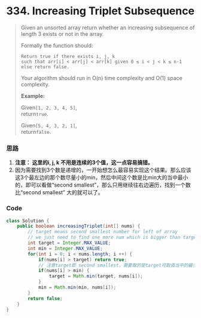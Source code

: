 # 334. Increasing Triplet Subsequence

> Given an unsorted array return whether an increasing subsequence of length 3 exists or not in the array.
>
> Formally the function should:
>
> ```
> Return true if there exists i, j, k 
> such that arr[i] < arr[j] < arr[k] given 0 ≤ i < j < k ≤ n-1 else return false.
> ```
>
> Your algorithm should run in O\(n\) time complexity and O\(1\) space complexity.
>
> **Example:**
>
> Given`[1, 2, 3, 4, 5]`,  
> return`true`.
>
> Given`[5, 4, 3, 2, 1]`,  
> return`false`.

### 思路

1. **注意： 这里的i, j, k 不用是连续的3个值，这一点容易搞错。**
2. 因为需要找到3个数是递增的，一开始想怎么最容易实现这个结果。那么应该这3个最左边的那个数尽量小的min，然后中间这个数是比min大的当中最小的，即可以看做“second smallest”，那么只用继续往右边遍历，找到一个数比“second smallest” 大的就可以了。

### Code

```java
class Solution {
    public boolean increasingTriplet(int[] nums) {
        // target means second smallest number for left of array
        // we just need to find one more num which is bigger than target in rest right of array
        int target = Integer.MAX_VALUE;
        int min = Integer.MAX_VALUE;
        for(int i = 0; i < nums.length; i ++) {
            if(nums[i] > target) return true;
            // 注意target即 second smallest，需要取的是target可取值当中的最小，这样才可以尽可能找到nums[i] > target的情况
            if(nums[i] > min) {
                target = Math.min(target, nums[i]);
            }
            min = Math.min(min, nums[i]);
        }
        return false;
    }
}
```



